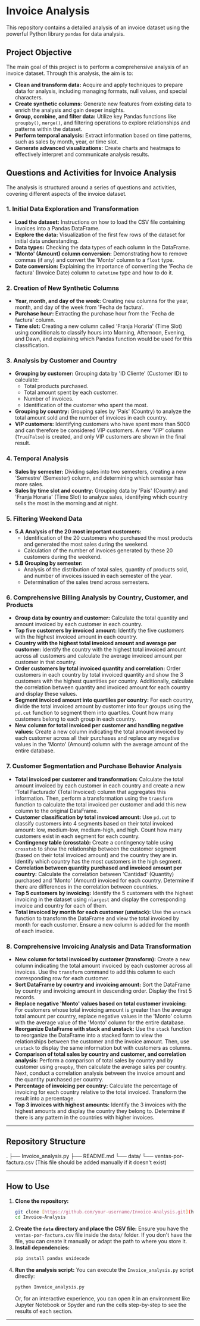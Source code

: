 # Invoice Analysis

This repository contains a detailed analysis of an invoice dataset using the powerful Python library `pandas` for data analysis.

## Project Objective

The main goal of this project is to perform a comprehensive analysis of an invoice dataset. Through this analysis, the aim is to:

* **Clean and transform data:** Acquire and apply techniques to prepare data for analysis, including managing formats, null values, and special characters.
* **Create synthetic columns:** Generate new features from existing data to enrich the analysis and gain deeper insights.
* **Group, combine, and filter data:** Utilize key Pandas functions like `groupby()`, `merge()`, and filtering operations to explore relationships and patterns within the dataset.
* **Perform temporal analysis:** Extract information based on time patterns, such as sales by month, year, or time slot.
* **Generate advanced visualizations:** Create charts and heatmaps to effectively interpret and communicate analysis results.

## Questions and Activities for Invoice Analysis

The analysis is structured around a series of questions and activities, covering different aspects of the invoice dataset.

### 1. Initial Data Exploration and Transformation

* **Load the dataset:** Instructions on how to load the CSV file containing invoices into a Pandas DataFrame.
* **Explore the data:** Visualization of the first few rows of the dataset for initial data understanding.
* **Data types:** Checking the data types of each column in the DataFrame.
* **'Monto' (Amount) column conversion:** Demonstrating how to remove commas (if any) and convert the 'Monto' column to a `float` type.
* **Date conversion:** Explaining the importance of converting the 'Fecha de factura' (Invoice Date) column to `datetime` type and how to do it.

### 2. Creation of New Synthetic Columns

* **Year, month, and day of the week:** Creating new columns for the year, month, and day of the week from 'Fecha de factura'.
* **Purchase hour:** Extracting the purchase hour from the 'Fecha de factura' column.
* **Time slot:** Creating a new column called 'Franja Horaria' (Time Slot) using conditionals to classify hours into Morning, Afternoon, Evening, and Dawn, and explaining which Pandas function would be used for this classification.

### 3. Analysis by Customer and Country

* **Grouping by customer:** Grouping data by 'ID Cliente' (Customer ID) to calculate:
    * Total products purchased.
    * Total amount spent by each customer.
    * Number of invoices.
    * Identification of the customer who spent the most.
* **Grouping by country:** Grouping sales by 'País' (Country) to analyze the total amount sold and the number of invoices in each country.
* **VIP customers:** Identifying customers who have spent more than 5000 and can therefore be considered VIP customers. A new 'VIP' column (`True`/`False`) is created, and only VIP customers are shown in the final result.

### 4. Temporal Analysis

* **Sales by semester:** Dividing sales into two semesters, creating a new 'Semestre' (Semester) column, and determining which semester has more sales.
* **Sales by time slot and country:** Grouping data by 'País' (Country) and 'Franja Horaria' (Time Slot) to analyze sales, identifying which country sells the most in the morning and at night.

### 5. Filtering Weekend Data

* **5.A Analysis of the 20 most important customers:**
    * Identification of the 20 customers who purchased the most products and generated the most sales during the weekend.
    * Calculation of the number of invoices generated by these 20 customers during the weekend.
* **5.B Grouping by semester:**
    * Analysis of the distribution of total sales, quantity of products sold, and number of invoices issued in each semester of the year.
    * Determination of the sales trend across semesters.

### 6. Comprehensive Billing Analysis by Country, Customer, and Products

* **Group data by country and customer:** Calculate the total quantity and amount invoiced by each customer in each country.
* **Top five customers by invoiced amount:** Identify the five customers with the highest invoiced amount in each country.
* **Country with the highest total invoiced amount and average per customer:** Identify the country with the highest total invoiced amount across all customers and calculate the average invoiced amount per customer in that country.
* **Order customers by total invoiced quantity and correlation:** Order customers in each country by total invoiced quantity and show the 3 customers with the highest quantities per country. Additionally, calculate the correlation between quantity and invoiced amount for each country and display these values.
* **Segment invoiced amount into quartiles per country:** For each country, divide the total invoiced amount by customer into four groups using the `pd.cut` function to segment them into quartiles. Count how many customers belong to each group in each country.
* **New column for total invoiced per customer and handling negative values:** Create a new column indicating the total amount invoiced by each customer across all their purchases and replace any negative values in the 'Monto' (Amount) column with the average amount of the entire database.

### 7. Customer Segmentation and Purchase Behavior Analysis

* **Total invoiced per customer and transformation:** Calculate the total amount invoiced by each customer in each country and create a new 'Total Facturado' (Total Invoiced) column that aggregates this information. Then, perform a transformation using the `transform` function to calculate the total invoiced per customer and add this new column to the original DataFrame.
* **Customer classification by total invoiced amount:** Use `pd.cut` to classify customers into 4 segments based on their total invoiced amount: low, medium-low, medium-high, and high. Count how many customers exist in each segment for each country.
* **Contingency table (crosstab):** Create a contingency table using `crosstab` to show the relationship between the customer segment (based on their total invoiced amount) and the country they are in. Identify which country has the most customers in the high segment.
* **Correlation between quantity purchased and invoiced amount per country:** Calculate the correlation between 'Cantidad' (Quantity) purchased and 'Monto' (Amount) invoiced for each country. Determine if there are differences in the correlation between countries.
* **Top 5 customers by invoicing:** Identify the 5 customers with the highest invoicing in the dataset using `nlargest` and display the corresponding invoice and country for each of them.
* **Total invoiced by month for each customer (unstack):** Use the `unstack` function to transform the DataFrame and view the total invoiced by month for each customer. Ensure a new column is added for the month of each invoice.

### 8. Comprehensive Invoicing Analysis and Data Transformation

* **New column for total invoiced by customer (transform):** Create a new column indicating the total amount invoiced by each customer across all invoices. Use the `transform` command to add this column to each corresponding row for each customer.
* **Sort DataFrame by country and invoicing amount:** Sort the DataFrame by country and invoicing amount in descending order. Display the first 5 records.
* **Replace negative 'Monto' values based on total customer invoicing:** For customers whose total invoicing amount is greater than the average total amount per country, replace negative values in the 'Monto' column with the average value of the 'Monto' column for the entire database.
* **Reorganize DataFrame with stack and unstack:** Use the `stack` function to reorganize the DataFrame into a stacked form to view the relationships between the customer and the invoice amount. Then, use `unstack` to display the same information but with customers as columns.
* **Comparison of total sales by country and customer, and correlation analysis:** Perform a comparison of total sales by country and by customer using `groupby`, then calculate the average sales per country. Next, conduct a correlation analysis between the invoice amount and the quantity purchased per country.
* **Percentage of invoicing per country:** Calculate the percentage of invoicing for each country relative to the total invoiced. Transform the result into a percentage.
* **Top 3 invoices with highest amounts:** Identify the 3 invoices with the highest amounts and display the country they belong to. Determine if there is any pattern in the countries with higher invoices.

---

## Repository Structure

.
├── Invoice_analysis.py
├── README.md
└── data/
└── ventas-por-factura.csv (This file should be added manually if it doesn't exist)

---

## How to Use

1.  **Clone the repository:**
    ```bash
    git clone [https://github.com/your-username/Invoice-Analysis.git](https://github.com/your-username/Invoice-Analysis.git)
    cd Invoice-Analysis
    ```
2.  **Create the `data` directory and place the CSV file:**
    Ensure you have the `ventas-por-factura.csv` file inside the `data/` folder. If you don't have the file, you can create it manually or adapt the path to where you store it.
3.  **Install dependencies:**
    ```bash
    pip install pandas unidecode
    ```
4.  **Run the analysis script:**
    You can execute the `Invoice_analysis.py` script directly:
    ```bash
    python Invoice_analysis.py
    ```
    Or, for an interactive experience, you can open it in an environment like Jupyter Notebook or Spyder and run the cells step-by-step to see the results of each section.

---
